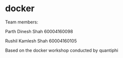 # docker

Team members:

Parth Dinesh Shah 60004160098

Rushil Kamlesh Shah 60004160105


Based on the docker workshop conducted by quantiphi
